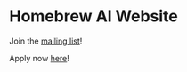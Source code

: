 # Homebrew AI Website

Join the [mailing list](https://tally.so/r/wayylv)!

Apply now [here](https://tally.so/r/mZggez)!
